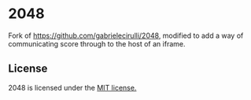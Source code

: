 # 2048
Fork of https://github.com/gabrielecirulli/2048, modified to add a way of communicating score through to the host of an iframe.

## License
2048 is licensed under the [MIT license.](https://github.com/gabrielecirulli/2048/blob/master/LICENSE.txt)

